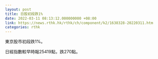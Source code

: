 ```yaml
---
layout: post
title: 日股初段跌1%
date: 2022-03-11 08:13:12.000000000 +08:00
link: https://news.rthk.hk/rthk/ch/component/k2/1638328-20220311.htm
categories: rthk
---
```


東京股市初段跌1%。

日經指數較早時報25419點，跌270點。
